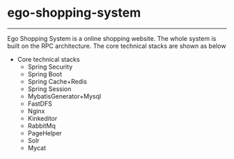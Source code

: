 # ego-shopping-system
---

Ego Shopping System is a online shopping website. 
The whole system is built on the RPC architecture. The core technical stacks are shown as below
- Core technical stacks
    - Spring Security
    - Spring Boot  
    - Spring Cache+Redis
    - Spring Session
    - MybatisGenerator+Mysql 
    - FastDFS
    - Nginx
    - Kinkeditor
    - RabbitMq
    - PageHelper
    - Solr
    - Mycat
